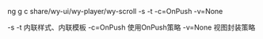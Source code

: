 ng g c share/wy-ui/wy-player/wy-scroll -s -t -c=OnPush -v=None

-s -t       内联样式、内联模板
-c=OnPush   使用OnPush策略
-v=None     视图封装策略
